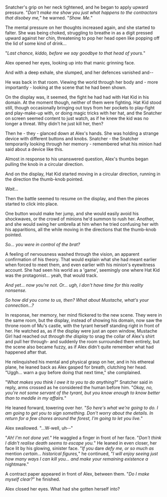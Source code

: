 Snatcher's grip on her neck tightened, and he began to apply upward pressure. "*Don't make me show you just what happens to the contractors that disobey me,*" he warned. "*Show. Me.*"

The mental pressure on her thoughts increased again, and she started to falter. She was being choked, struggling to breathe in as a digit pressed upward against her chin, threatening to pop her head open like popping off the lid of some kind of drink...

"*Last chance, kiddo, before we say goodbye to that head of yours.*"

Alex opened her eyes, looking up into that manic grinning face.

And with a deep exhale, she slumped, and her defences vanished and--

He was back in that room. Viewing the world through her body and - more importantly - looking at the scene that he had been shown.

On the display was, it seemed, the fight he had had with Hat Kid in his domain. At the moment though,  neither of them were fighting. Hat Kid stood still, though occasionally bringing out toys from her pockets to play-fight and play-make-up with, or doing magic tricks with her hat, and the Snatcher on screen seemed content to just watch, as if he knew the kid was no longer a threat. Why didn't he just kill her, then?

Then he - they - glanced down at Alex's hands. She was holding a strange device with different buttons and knobs. Snatcher - the Snatcher temporarily looking through her memory - remembered what his minion had said about a device like this.

Almost in response to his unanswered question, Alex's thumbs began pulling the knob in a circular direction.

And on the display, Hat Kid started moving in a circular direction, running in the direction the thumb-knob pointed.

*Wait...*

Then the battle seemed to resume on the display, and then the pieces started to click into place.

One button would make her jump, and she would easily avoid his shockwaves, or the crowd of minions he'd summon to rush her. Another, and she would swing her umbrella at him when he tried confusing her with his apparitions, all the while moving in the directions that the thumb-knob pointed. 

*So... you were in control of the brat?*

A feeling of nervousness washed through the vision, an apparent confirmation of his theory. That would explain what she had meant earlier when forced to meet them, and even earlier with his minion's eyewitness account. She had seen his world as a 'game', seemingly one where Hat Kid was the protagonist... yeah, that would track.

*And yet... now you're not. Or... ugh, I don't have time for this reality nonsense.*

*So how did you come to us, then? What about Mustache, what's your connection...?*

In response, her memory, her mind flickered to the new scene. They were in the same room, but the display, instead of showing his domain, now saw the throne room of Mu's castle, with the tyrant herself standing right in front of her. He watched as, as if the display were just an open window, Mustache Girl had reached out *through the display* to snag the collar of Alex's shirt and pull her through- and suddenly the room surrounded them entirely, but the scene also became fuzzy, as if Alex didn't quite remember what had happened after that.

He relinquished his mental and physical grasp on her, and in his ethereal plane, he leaned back as Alex gasped for breath, clutching her head. "Uggh... warn a guy before doing that next time," she complained.

"*What makes you think I owe it to you to do anything?*" Snatcher said in reply, arms crossed as he considered the human before him. "*Okay, no, you're not some servant of the tyrant, but you know enough to know better than to meddle in my affairs.*"

He leaned forward, towering over her. "*So here's what we're going to do. I am going to get you to sign something. Don't worry about the details. In return for a few chores around the forest, I'm going to let you live.*"

Alex swallowed. "...W-well, uh--"

"*Ah! I'm not done yet.*" He waggled a finger in front of her face. "*Don't think I didn't realise death seems to escape you.*" He leaned in even closer, her face lit by his glowing, sinister face. "*If you* dare *defy me, or so much as* mention *certain... historical figures,*" he continued, "*I will enjoy seeing just how many ways I can kill you... and make your remaining existence a* nightmare."

A contract paper appeared in front of Alex, between them. "*Do I make myself clear?*" he finished.

Alex closed her eyes. What had she gotten herself into?